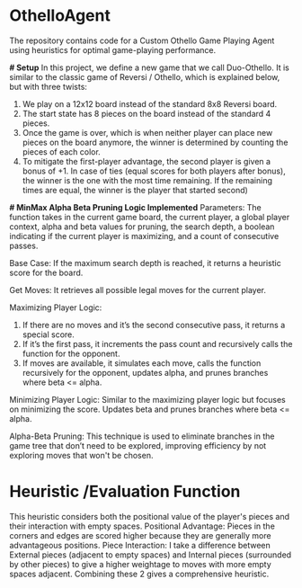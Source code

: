 # OthelloAgent
The repository contains code for a Custom Othello Game Playing Agent using heuristics for optimal game-playing performance.


**# Setup**
In this project, we define a new game that we call Duo-Othello. It is similar to the classic game of Reversi / Othello, which is explained below, but with three twists:
1) We play on a 12x12 board instead of the standard 8x8 Reversi board.
2) The start state has 8 pieces on the board instead of the standard 4 pieces.
3) Once the game is over, which is when neither player can place new pieces on the board anymore, the winner is determined by counting the pieces of each color.
4) To mitigate the first-player advantage, the second player is given a bonus of +1. In case of ties (equal scores for both players after bonus), the winner is the one with the most time remaining.
     If the remaining times are equal, the winner is the player that started second)




**# MinMax Alpha Beta Pruning Logic Implemented**
Parameters: The function takes in the current game board, the current player, a global player context, alpha and beta values for pruning, the search depth, a boolean indicating if the current player is maximizing, and a count of consecutive passes.

Base Case: If the maximum search depth is reached, it returns a heuristic score for the board.

Get Moves: It retrieves all possible legal moves for the current player.

Maximizing Player Logic:
1. If there are no moves and it’s the second consecutive pass, it returns a special score.
2. If it’s the first pass, it increments the pass count and recursively calls the function for the opponent.
3. If moves are available, it simulates each move, calls the function recursively for the opponent, updates alpha, and prunes branches where beta <= alpha.

Minimizing Player Logic:
Similar to the maximizing player logic but focuses on minimizing the score.
Updates beta and prunes branches where beta <= alpha.

Alpha-Beta Pruning: This technique is used to eliminate branches in the game tree that don’t need to be explored, improving efficiency by not exploring moves that won't be chosen.


# Heuristic /Evaluation Function
This heuristic considers both the positional value of the player's pieces and their interaction with empty spaces. 
Positional Advantage: Pieces in the corners and edges are scored higher because they are generally more advantageous positions.
Piece Interaction: I take a difference between External pieces (adjacent to empty spaces) and Internal pieces (surrounded by other pieces) to give a higher weightage to moves with more empty spaces adjacent.
Combining these 2 gives a comprehensive heuristic.


